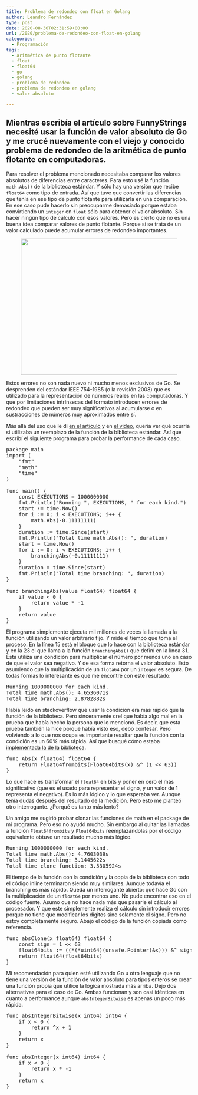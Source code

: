 ```yaml
---
title: Problema de redondeo con float en Golang
author: Leandro Fernández
type: post
date: 2020-08-30T02:31:59+00:00
url: /2020/problema-de-redondeo-con-float-en-golang
categories:
  - Programación
tags:
  - aritmética de punto flotante
  - float
  - float64
  - go
  - golang
  - problema de redondeo
  - problema de redondeo en golang
  - valor absoluto

---
```

 

## Mientras escribía el artículo sobre FunnyStrings necesité usar la función de valor absoluto de Go y me crucé nuevamente con el viejo y conocido problema de redondeo de la aritmética de punto flotante en computadoras.

Para resolver el problema mencionado necesitaba comparar los valores absolutos de diferencias entre caracteres. Para esto usé la función `math.Abs()` de la biblioteca estándar. Y sólo hay una versión que recibe `float64` como tipo de entrada. Así que tuve que convertir las diferencias que tenía en ese tipo de punto flotante para utilizarla en una comparación. En ese caso pude hacerlo sin preocuparme demasiado porque estaba convirtiendo un `integer` en `float` sólo para obtener el valor absoluto. Sin hacer ningún tipo de cálculo con esos valores. Pero es cierto que no es una buena idea comparar valores de punto flotante. Porque si se trata de un valor calculado puede acumular errores de redondeo importantes.

<div class="wp-block-media-text alignwide is-stacked-on-mobile">
  <figure class="wp-block-media-text__media"><img loading="lazy" width="780" height="370" src="https://blog.drk.com.ar/wp-content/uploads/2020/09/floating-point.png" alt="" class="wp-image-2668" srcset="https://blog.drk.com.ar/wp-content/uploads/2020/09/floating-point.png 780w, https://blog.drk.com.ar/wp-content/uploads/2020/09/floating-point-300x142.png 300w, https://blog.drk.com.ar/wp-content/uploads/2020/09/floating-point-768x364.png 768w" sizes="(max-width: 780px) 100vw, 780px" /></figure>
  
  <div class="wp-block-media-text__content">
    <p class="has-normal-font-size">
      Estos errores no son nada nuevo ni mucho menos exclusivos de Go. Se desprenden del estándar IEEE 754-1985 (o la revisión 2008) que es utilizado para la representación de números reales en las computadoras. Y que por limitaciones intrínsecas del formato introducen errores de redondeo que pueden ser muy significativos al acumularse o en sustracciones de números muy aproximados entre sí.
    </p>
  </div>
</div>



<!--more-->

Más allá del uso que le dí <a href="https://blog.drk.com.ar/2020/como-optimizar-recorrido-de-arrays" data-type="post" data-id="2510">en el artículo</a> y en [el video][1], quería ver qué ocurría si utilizaba un reemplazo de la función de la biblioteca estándar. Así que escribí el siguiente programa para probar la performance de cada caso.

<pre class="EnlighterJSRAW" data-enlighter-language="golang" data-enlighter-theme="" data-enlighter-highlight="" data-enlighter-linenumbers="" data-enlighter-lineoffset="" data-enlighter-title="" data-enlighter-group="">package main
import (
	"fmt"
	"math"
	"time"
)

func main() {
	const EXECUTIONS = 1000000000
	fmt.Println("Running ", EXECUTIONS, " for each kind.")
	start := time.Now()
	for i := 0; i &lt; EXECUTIONS; i++ {
		math.Abs(-0.11111111)
	}
	duration := time.Since(start)
	fmt.Println("Total time math.Abs(): ", duration)
	start = time.Now()
	for i := 0; i &lt; EXECUTIONS; i++ {
		branchingAbs(-0.11111111)
	}
	duration = time.Since(start)
	fmt.Println("Total time branching: ", duration)
}

func branchingAbs(value float64) float64 {
	if value &lt; 0 {
		return value * -1
	}
	return value
}</pre>

<div class="wp-block-group">
  <div class="wp-block-group__inner-container">
  </div>
</div>

El programa simplemente ejecuta mil millones de veces la llamada a la función utilizando un valor arbitrario fijo. Y mide el tiempo que toma el proceso. En la línea 15 está el bloque que lo hace con la biblioteca estándar y en la 23 el que llama a la función `branchingAbs()` que definí en la línea 31. Ésta utiliza una condición para multiplicar el número por menos uno en caso de que el valor sea negativo. Y de esa forma retorna el valor absoluto. Esto asumiendo que la multiplicación de un `flota64` por un `integer` es segura. De todas formas lo interesante es que me encontré con este resultado:

<pre class="wp-block-preformatted">Running 1000000000 for each kind.
Total time math.Abs(): 4.6536071s
Total time branching: 2.8782882s</pre>

Había leído en stackoverflow que usar la condición era más rápido que la función de la biblioteca. Pero sinceramente creí que había algo mal en la prueba que había hecho la persona que lo mencionó. Es decir, que esta prueba también la hice porque había visto eso, debo confesar. Pero volviendo a lo que nos ocupa es importante resaltar que la función con la condición es un 60% más rápida. Así que busqué cómo estaba <a href="https://github.com/golang/go/blob/master/src/math/abs.go#L12" data-type="URL" data-id="https://github.com/golang/go/blob/master/src/math/abs.go#L12">implementada la de la biblioteca</a>.

<pre class="EnlighterJSRAW" data-enlighter-language="golang" data-enlighter-theme="" data-enlighter-highlight="" data-enlighter-linenumbers="" data-enlighter-lineoffset="" data-enlighter-title="" data-enlighter-group="">func Abs(x float64) float64 {
	return Float64frombits(Float64bits(x) &^ (1 &lt;&lt; 63))
}</pre>

Lo que hace es transformar el `float64` en bits y poner en cero el más significativo (que es el usado para representar el signo, y un valor de 1 representa el negativo). Es lo más lógico y lo que esperaba ver. Aunque tenía dudas después del resultado de la medición. Pero esto me planteó otro interrogante. ¿Porqué es tanto más lento? 

Un amigo me sugirió probar clonar las funciones de math en el package de mi programa. Pero eso no ayudó mucho. Sin embargo al quitar las llamadas a función `Float64frombits` y `Float64bits` reemplazándolas por el código equivalente obtuve un resultado mucho más lógico. 

<pre class="wp-block-preformatted">Running 1000000000 for each kind.
Total time math.Abs(): 4.7603039s
Total time branching: 3.1445622s
Total time clone function: 3.5305924s</pre>

El tiempo de la función con la condición y la copia de la biblioteca con todo el código inline terminaron siendo muy similares. Aunque todavía el branching es más rápido. Queda un interrogante abierto: qué hace Go con la multiplicación de un `float64` por menos uno. No pude encontrar eso en el código fuente. Asumo que no hace nada más que pasarle el cálculo al procesador. Y que este simplemente realiza el cálculo sin introducir errores porque no tiene que modificar los dígitos sino solamente el signo. Pero no estoy completamente seguro. Abajo el código de la función copiada como referencia.

<pre class="EnlighterJSRAW" data-enlighter-language="golang" data-enlighter-theme="" data-enlighter-highlight="" data-enlighter-linenumbers="" data-enlighter-lineoffset="" data-enlighter-title="" data-enlighter-group="">func absClone(x float64) float64 {
    const sign = 1 &lt;&lt; 63
    float64bits := ((*(*uint64)(unsafe.Pointer(&x))) &^ sign)
    return float64(float64bits)
}</pre>

Mi recomendación para quien esté utilizando Go u otro lenguaje que no tiene una versión de la función de valor absoluto para tipos enteros se crear una función propia que utilice la lógica mostrada más arriba. Dejo dos alternativas para el caso de Go. Ambas funcionan y son casi idénticas en cuanto a performance aunque `absIntegerBitwise` es apenas un poco más rápida.

<pre class="EnlighterJSRAW" data-enlighter-language="golang" data-enlighter-theme="" data-enlighter-highlight="" data-enlighter-linenumbers="" data-enlighter-lineoffset="" data-enlighter-title="" data-enlighter-group="">func absIntegerBitwise(x int64) int64 {
	if x &lt; 0 {
		return ^x + 1
	}
	return x
}

func absInteger(x int64) int64 {
	if x &lt; 0 {
		return x * -1
	}
	return x
}</pre>

 [1]: https://www.youtube.com/watch?v=6mVvV6dnld4